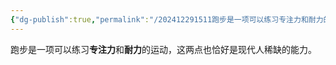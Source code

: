 ```yaml
---
{"dg-publish":true,"permalink":"/202412291511跑步是一项可以练习专注力和耐力的运动/","tags":["note","journal","跑步"]}
---
```



跑步是一项可以练习**专注力**和**耐力**的运动，这两点也恰好是现代人稀缺的能力。
